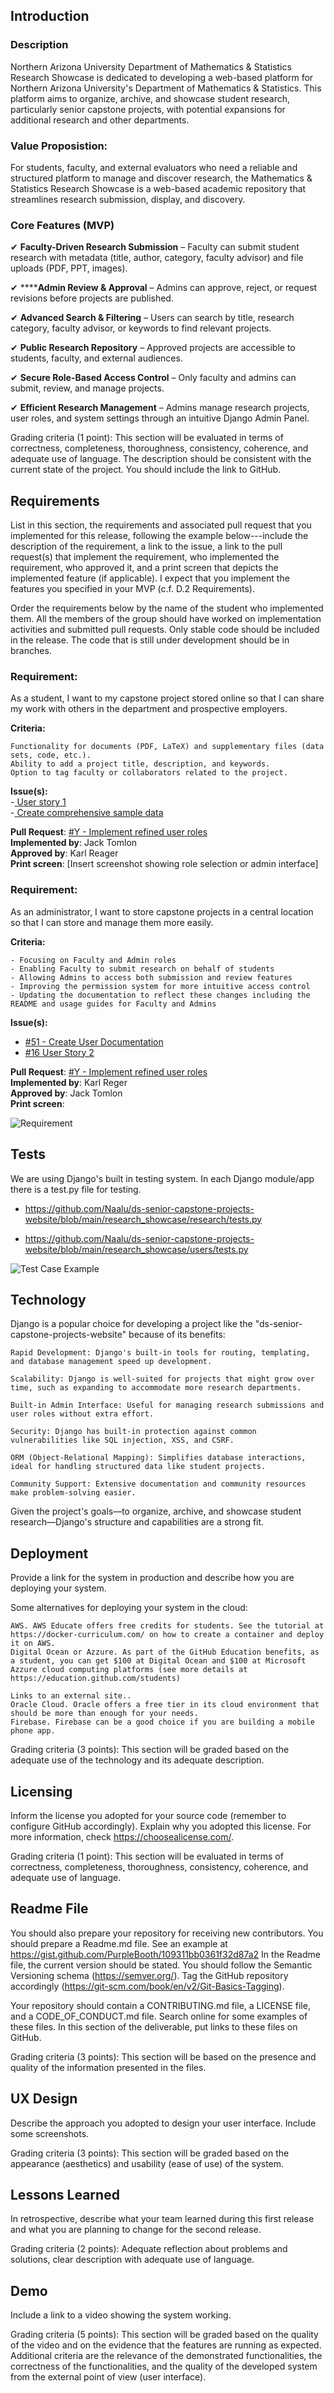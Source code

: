 ## Introduction

### Description
Northern Arizona University Department of Mathematics & Statistics Research Showcase is dedicated to developing a web-based platform for Northern Arizona University's Department of Mathematics & Statistics. This platform aims to organize, archive, and showcase student research, particularly senior capstone projects, with potential expansions for additional research and other departments.

### Value Proposistion: 
For students, faculty, and external evaluators who need a reliable and structured platform to manage and discover research, the Mathematics & Statistics Research Showcase is a web-based academic repository that streamlines research submission, display, and discovery.

### Core Features (MVP)
✔ **Faculty-Driven Research Submission** – Faculty can submit student research with metadata (title, author, category, faculty advisor) and file uploads (PDF, PPT, images).

✔ ******Admin Review & Approval** – Admins can approve, reject, or request revisions before projects are published.

✔ **Advanced Search & Filtering** – Users can search by title, research category, faculty advisor, or keywords to find relevant projects.

✔ **Public Research Repository** – Approved projects are accessible to students, faculty, and external audiences.

✔ **Secure Role-Based Access Control** – Only faculty and admins can submit, review, and manage projects.

✔ **Efficient Research Management** – Admins manage research projects, user roles, and system settings through an intuitive Django Admin Panel.


Grading criteria (1 point): This section will be evaluated in terms of correctness, completeness, thoroughness, consistency, coherence, and adequate use of language. The description should be consistent with the current state of the project. You should include the link to GitHub.

## Requirements

List in this section, the requirements and associated pull request that you implemented for this release, following the example below---include the description of the requirement, a link to the issue, a link to the pull request(s) that implement the requirement, who implemented the requirement, who approved it, and a print screen that depicts the implemented feature (if applicable). I expect that you implement the features you specified in your MVP (c.f. D.2 Requirements). 

Order the requirements below by the name of the student who implemented them. All the members of the group should have worked on implementation activities and submitted pull requests. Only stable code should be included in the release. The code that is still under development should be in branches.

### Requirement:
As a student, I want to my capstone project stored online so that I can share my work with others in the department and prospective employers.

**Criteria:**

    Functionality for documents (PDF, LaTeX) and supplementary files (data sets, code, etc.).
    Ability to add a project title, description, and keywords.
    Option to tag faculty or collaborators related to the project.

**Issue(s):**  
 -[ User story 1 ](https://github.com/Naalu/ds-senior-capstone-projects-website/issues/15)  
 -[ Create comprehensive sample data ](https://github.com/Naalu/ds-senior-capstone-projects-website/issues/44)

**Pull Request**: [#Y - Implement refined user roles](link-to-pull-request)    
**Implemented by**: Jack Tomlon  
**Approved by**: Karl Reager   
**Print screen**: [Insert screenshot showing role selection or admin interface]

### Requirement:
 As an administrator, I want to store capstone projects in a central location so that I can store and manage them more easily.

**Criteria:**

    - Focusing on Faculty and Admin roles
    - Enabling Faculty to submit research on behalf of students
    - Allowing Admins to access both submission and review features
    - Improving the permission system for more intuitive access control
    - Updating the documentation to reflect these changes including the README and usage guides for Faculty and Admins

**Issue(s):**
- [#51 - Create User Documentation](https://github.com/Naalu/ds-senior-capstone-projects-website/issues/16)
- [#16 User Story 2](https://github.com/Naalu/ds-senior-capstone-projects-website/issues/16)

**Pull Request**: [#Y - Implement refined user roles](link-to-pull-request)  
**Implemented by**: Karl Reger  
**Approved by**: Jack Tomlon  
**Print screen**:

![Requirement](images/admin-panel.png)  

## Tests 

We are using Django's built in testing system. In each Django module/app there is a test.py file for testing.

- https://github.com/Naalu/ds-senior-capstone-projects-website/blob/main/research_showcase/research/tests.py 

- https://github.com/Naalu/ds-senior-capstone-projects-website/blob/main/research_showcase/users/tests.py  

![Test Case Example](images/python_test_example.png)

## Technology

Django is a popular choice for developing a project like the "ds-senior-capstone-projects-website" because of its benefits:

    Rapid Development: Django's built-in tools for routing, templating, and database management speed up development.

    Scalability: Django is well-suited for projects that might grow over time, such as expanding to accommodate more research departments.

    Built-in Admin Interface: Useful for managing research submissions and user roles without extra effort.

    Security: Django has built-in protection against common vulnerabilities like SQL injection, XSS, and CSRF.

    ORM (Object-Relational Mapping): Simplifies database interactions, ideal for handling structured data like student projects.

    Community Support: Extensive documentation and community resources make problem-solving easier.

Given the project's goals—to organize, archive, and showcase student research—Django's structure and capabilities are a strong fit.

## Deployment

Provide a link for the system in production and describe how you are deploying your system. 

Some alternatives for deploying your system in the cloud:

    AWS. AWS Educate offers free credits for students. See the tutorial at https://docker-curriculum.com/ on how to create a container and deploy it on AWS. 
    Digital Ocean or Azzure. As part of the GitHub Education benefits, as a student, you can get $100 at Digital Ocean and $100 at Microsoft Azzure cloud computing platforms (see more details at https://education.github.com/students) 

    Links to an external site..
    Oracle Cloud. Oracle offers a free tier in its cloud environment that should be more than enough for your needs.
    Firebase. Firebase can be a good choice if you are building a mobile phone app.

Grading criteria (3 points): This section will be graded based on the adequate use of the technology and its adequate description.

## Licensing

Inform the license you adopted for your source code (remember to configure GitHub accordingly). Explain why you adopted this license. For more information, check https://choosealicense.com/.

Grading criteria (1 point): This section will be evaluated in terms of correctness, completeness, thoroughness, consistency, coherence, and adequate use of language.

## Readme File

You should also prepare your repository for receiving new contributors. You should prepare a Readme.md file. See an example at https://gist.github.com/PurpleBooth/109311bb0361f32d87a2   In the Readme file, the current version should be stated. You should follow the Semantic Versioning schema (https://semver.org/). Tag the GitHub repository accordingly (https://git-scm.com/book/en/v2/Git-Basics-Tagging). 

Your repository should contain a CONTRIBUTING.md file, a LICENSE file, and a CODE_OF_CONDUCT.md file. Search online for some examples of these files. In this section of the deliverable, put links to these files on GitHub.

Grading criteria (3 points): This section will be based on the presence and quality of the information presented in the files.

## UX Design

Describe the approach you adopted to design your user interface. Include some screenshots.

Grading criteria (3 points): This section will be graded based on the appearance (aesthetics) and usability (ease of use) of the system.

## Lessons Learned

In retrospective, describe what your team learned during this first release and what you are planning to change for the second release. 

Grading criteria (2 points): Adequate reflection about problems and solutions, clear description with adequate use of language. 

## Demo

Include a link to a video showing the system working.

Grading criteria (5 points): This section will be graded based on the quality of the video and on the evidence that the features are running as expected. Additional criteria are the relevance of the demonstrated functionalities, the correctness of the functionalities, and the quality of the developed system from the external point of view (user interface).